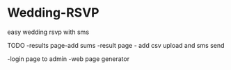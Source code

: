 # Wedding-RSVP
easy wedding rsvp with sms

TODO
-results page-add sums
-result page - add csv upload and sms send



-login page to admin
-web page generator


